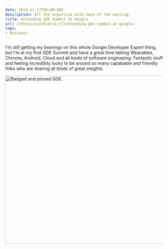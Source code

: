 ```yaml
---
date: 2014-11-17T00:00:00Z
description: All the expertise with none of the waiting.
title: Attending GDE Summit at Google
url: /chronicle/2014/11/17/attending-gde-summit-at-google/
tags:
- Business
---
```


I'm still getting my bearings on this whole Google Developer Expert thing, but I'm at my first GDE Summit and have a great time talking Wearables, Chrome, Android, Cloud and all kinds of software engineeing. Fantastic stuff and feeling incredibily lucky to be around so many capabable and friendly folks who are sharing all kinds of great insights.

<img decoding="async" loading="lazy" width="800" height="538" src="https://storage.googleapis.com/jdr-public-imgs/blog-archive/2014/11/IMG_20141117_225522-2.jpg" alt="Badged and pinned GDE.">